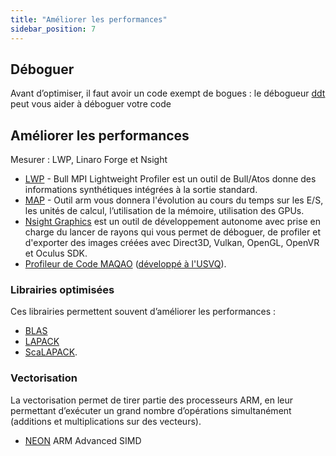 ```yaml
---
title: "Améliorer les performances"
sidebar_position: 7
---
```




## Déboguer

Avant d’optimiser, il faut avoir un code exempt de bogues : le débogueur [ddt](./ddt.md) peut vous aider à déboguer votre code

## Améliorer les performances

Mesurer : LWP, Linaro Forge et Nsight

* [LWP](./lwp.md) - Bull MPI Lightweight Profiler est un outil de Bull/Atos donne des informations synthétiques intégrées à la sortie standard.
* [MAP](./map.md) - Outil arm vous donnera l'évolution au cours du temps sur les E/S, les unités de calcul, l’utilisation de la mémoire, utilisation des GPUs.
* [Nsight Graphics](./nsight.md) est un outil de développement autonome avec prise en charge du lancer de rayons qui vous permet de déboguer, de profiler et d'exporter des images créées avec Direct3D, Vulkan, OpenGL, OpenVR et Oculus SDK.
* [Profileur de Code MAQAO](./maqao.md) ([développé à l'USVQ](https://www.maqao.org/)).

### Librairies optimisées

Ces librairies permettent souvent d’améliorer les performances :

* [BLAS](../logiciels/blas.md)
* [LAPACK](../logiciels/lapack.md)
* [ScaLAPACK](../logiciels/scalapack.md). 

### Vectorisation

La vectorisation permet de tirer partie des processeurs ARM, en leur permettant d’exécuter un grand nombre d’opérations simultanément (additions et multiplications sur des vecteurs).
* [NEON](./neon.md) ARM Advanced SIMD

